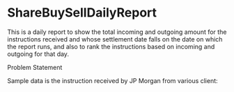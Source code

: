 # ShareBuySellDailyReport

This is a daily report to show the total incoming and outgoing amount for the instructions received and whose settlement date falls on the date on which the report runs, and also to rank the instructions based on incoming and outgoing for that day.

Problem Statement

Sample data is the instruction received by JP Morgan from various client:

